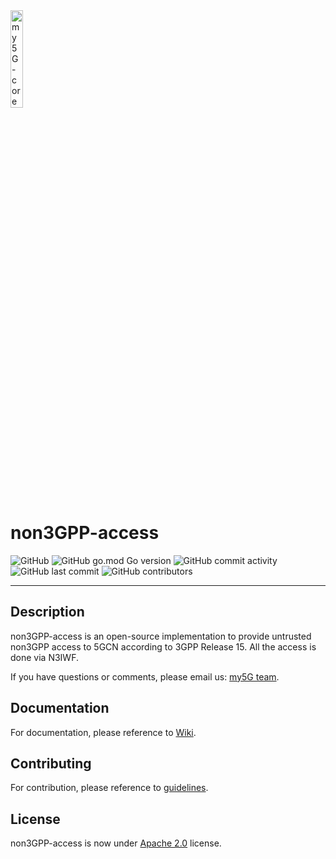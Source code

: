 <img width="20%" src="docs/media/img/my5g-logo.png" alt="my5G-core"/>

# non3GPP-access

![GitHub](https://img.shields.io/github/license/my5G/my5G-non3GPP-access?color=blue)
![GitHub go.mod Go version](https://img.shields.io/github/go-mod/go-version/my5G/my5GCore)
![GitHub commit activity](https://img.shields.io/github/commit-activity/y/my5G/my5G-non3GPP-access) 
![GitHub last commit](https://img.shields.io/github/last-commit/my5G/my5G-non3GPP-access)
![GitHub contributors](https://img.shields.io/github/contributors/my5G/my5G-non3GPP-access)

----
## Description

non3GPP-access is an open-source implementation to provide untrusted non3GPP access to 5GCN according to 3GPP Release 15.
All the access is done via N3IWF.

If you have questions or comments, please email us: [my5G team](mailto:my5G.initiative@gmail.com). 

## Documentation

For documentation, please reference to [Wiki](https://github.com/my5G/my5G-non3GPP-access/wiki).

## Contributing

For contribution, please reference to [guidelines](https://github.com/my5G/template/blob/main/CONTRIBUTING.md).

## License

non3GPP-access is now under [Apache 2.0](https://github.com/my5G/my5G-non3GPP-access/blob/master/LICENSE) license.
